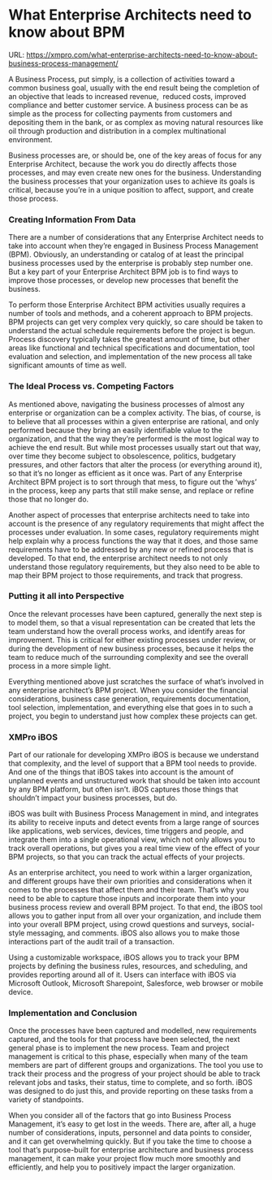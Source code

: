 # What Enterprise Architects need to know about BPM

URL: https://xmpro.com/what-enterprise-architects-need-to-know-about-business-process-management/

A Business Process, put simply, is a collection of activities toward a common business goal, usually with the end result being the completion of an objective that leads to increased revenue,  reduced costs, improved compliance and better customer service. A business process can be as simple as the process for collecting payments from customers and depositing them in the bank, or as complex as moving natural resources like oil through production and distribution in a complex multinational environment.

Business processes are, or should be, one of the key areas of focus for any Enterprise Architect, because the work you do directly affects those processes, and may even create new ones for the business. Understanding the business processes that your organization uses to achieve its goals is critical, because you’re in a unique position to affect, support, and create those process.

### Creating Information From Data

There are a number of considerations that any Enterprise Architect needs to take into account when they’re engaged in Business Process Management (BPM). Obviously, an understanding or catalog of at least the principal business processes used by the enterprise is probably step number one. But a key part of your Enterprise Architect BPM job is to find ways to improve those processes, or develop new processes that benefit the business.

To perform those Enterprise Architect BPM activities usually requires a number of tools and methods, and a coherent approach to BPM projects. BPM projects can get very complex very quickly, so care should be taken to understand the actual schedule requirements before the project is begun. Process discovery typically takes the greatest amount of time, but other areas like functional and technical specifications and documentation, tool evaluation and selection, and implementation of the new process all take significant amounts of time as well.

### The Ideal Process vs. Competing Factors

As mentioned above, navigating the business processes of almost any enterprise or organization can be a complex activity. The bias, of course, is to believe that all processes within a given enterprise are rational, and only performed because they bring an easily identifiable value to the organization, and that the way they’re performed is the most logical way to achieve the end result. But while most processes usually start out that way, over time they become subject to obsolescence, politics, budgetary pressures, and other factors that alter the process (or everything around it), so that it’s no longer as efficient as it once was. Part of any Enterprise Architect BPM project is to sort through that mess, to figure out the ‘whys’ in the process, keep any parts that still make sense, and replace or refine those that no longer do.

Another aspect of processes that enterprise architects need to take into account is the presence of any regulatory requirements that might affect the processes under evaluation. In some cases, regulatory requirements might help explain why a process functions the way that it does, and those same requirements have to be addressed by any new or refined process that is developed. To that end, the enterprise architect needs to not only understand those regulatory requirements, but they also need to be able to map their BPM project to those requirements, and track that progress.

### Putting it all into Perspective

Once the relevant processes have been captured, generally the next step is to model them, so that a visual representation can be created that lets the team understand how the overall process works, and identify areas for improvement. This is critical for either existing processes under review, or during the development of new business processes, because it helps the team to reduce much of the surrounding complexity and see the overall process in a more simple light.

Everything mentioned above just scratches the surface of what’s involved in any enterprise architect’s BPM project. When you consider the financial considerations, business case generation, requirements documentation, tool selection, implementation, and everything else that goes in to such a project, you begin to understand just how complex these projects can get.

### XMPro iBOS

Part of our rationale for developing XMPro iBOS is because we understand that complexity, and the level of support that a BPM tool needs to provide. And one of the things that iBOS takes into account is the amount of unplanned events and unstructured work that should be taken into account by any BPM platform, but often isn’t. iBOS captures those things that shouldn’t impact your business processes, but do.

iBOS was built with Business Process Management in mind, and integrates its ability to receive inputs and detect events from a large range of sources like applications, web services, devices, time triggers and people, and integrate them into a single operational view, which not only allows you to track overall operations, but gives you a real time view of the effect of your BPM projects, so that you can track the actual effects of your projects.

As an enterprise architect, you need to work within a larger organization, and different groups have their own priorities and considerations when it comes to the processes that affect them and their team. That’s why you need to be able to capture those inputs and incorporate them into your business process review and overall BPM project. To that end, the iBOS tool allows you to gather input from all over your organization, and include them into your overall BPM project, using crowd questions and surveys, social-style messaging, and comments. iBOS also allows you to make those interactions part of the audit trail of a transaction.

Using a customizable workspace, iBOS allows you to track your BPM projects by defining the business rules, resources, and scheduling, and provides reporting around all of it. Users can interface with iBOS via Microsoft Outlook, Microsoft Sharepoint, Salesforce, web browser or mobile device.

### Implementation and Conclusion

Once the processes have been captured and modelled, new requirements captured, and the tools for that process have been selected, the next general phase is to implement the new process. Team and project management is critical to this phase, especially when many of the team members are part of different groups and organizations. The tool you use to track their process and the progress of your project should be able to track relevant jobs and tasks, their status, time to complete, and so forth. iBOS was designed to do just this, and provide reporting on these tasks from a variety of standpoints.

When you consider all of the factors that go into Business Process Management, it’s easy to get lost in the weeds. There are, after all, a huge number of considerations, inputs, personnel and data points to consider, and it can get overwhelming quickly. But if you take the time to choose a tool that’s purpose-built for enterprise architecture and business process management, it can make your project flow much more smoothly and efficiently, and help you to positively impact the larger organization. 

